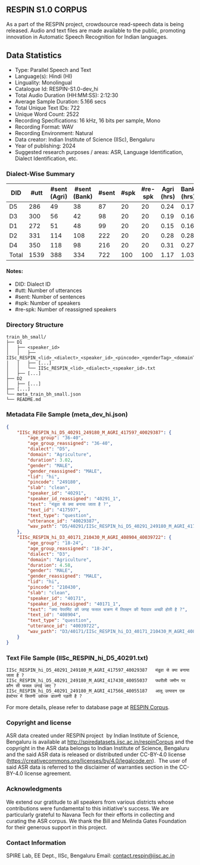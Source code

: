 ## RESPIN S1.0 CORPUS ##

As a part of the RESPIN project, crowdsource read-speech data is being released. Audio and text files
are made available to the public, promoting innovation in Automatic Speech Recognition for Indian languages.

## Data Statistics ##

- Type: Parallel Speech and Text
- Language(s): Hindi (HI)
- Linguality: Monolingual
- Catalogue Id: RESPIN-S1.0-dev_hi
- Total Audio Duration (HH:MM:SS): 2:12:30
- Average Sample Duration: 5.166 secs
- Total Unique Text IDs: 722
- Unique Word Count: 2522
- Recording Specifications: 16 kHz, 16 bits per sample, Mono
- Recording Format: WAV
- Recording Environment: Natural
- Data creator: Indian Institute of Science (IISc), Bengaluru
- Year of publishing: 2024
- Suggested research purposes / areas: ASR, Language Identification, Dialect Identification, etc.

### Dialect-Wise Summary ###
| DID   | #utt | #sent (Agri) | #sent (Bank) | #sent | #spk | #re-spk | Agri (hrs) | Bank (hrs) | Total (hrs) |
|-------|------|--------------|--------------|-------|------|---------|------------|------------|-------------|
| D5 | 286 | 49 | 38 | 87 | 20 | 20 | 0.24 | 0.17 | 0.41 |
| D3 | 300 | 56 | 42 | 98 | 20 | 20 | 0.19 | 0.16 | 0.35 |
| D1 | 272 | 51 | 48 | 99 | 20 | 20 | 0.15 | 0.16 | 0.30 |
| D2 | 331 | 114 | 108 | 222 | 20 | 20 | 0.28 | 0.28 | 0.56 |
| D4 | 350 | 118 | 98 | 216 | 20 | 20 | 0.31 | 0.27 | 0.58 |
| Total | 1539 | 388 | 334 | 722 | 100 | 100 | 1.17 | 1.03 | 2.21 |



#### Notes:
- DID: Dialect ID
- #utt: Number of utterances
- #sent: Number of sentences
- #spk: Number of speakers
- #re-spk: Number of reassigned speakers

### Directory Structure ###
```
train_bh_small/
├── D1
│   ├── <speaker_id>
│   │   ├── IISc_RESPIN_<lid>_<dialect>_<speaker_id>_<pincode>_<genderTag>_<domainTag>_<text_id>_<uttid>.wav
│   │   ├── [...]
│   │   └── IISc_RESPIN_<lid>_<dialect>_<speaker_id>.txt
│   ├── [...]
├── D2
│   ├── [...]
├── [...]
└── meta_train_bh_small.json
└── README.md
```

### Metadata File Sample (meta_dev_hi.json) ###

```json
{
    "IISc_RESPIN_hi_D5_40291_249180_M_AGRI_417597_40029387": {
        "age_group": "36-40",
        "age_group_reassigned": "36-40",
        "dialect": "D5",
        "domain": "Agriculture",
        "duration": 3.02,
        "gender": "MALE",
        "gender_reassigned": "MALE",
        "lid": "hi",
        "pincode": "249180",
        "slab": "clean",
        "speaker_id": "40291",
        "speaker_id_reassigned": "40291_1",
        "text": "मंडुवा से क्या बनाया जाता है ?",
        "text_id": "417597",
        "text_type": "question",
        "utterance_id": "40029387",
        "wav_path": "D5/40291/IISc_RESPIN_hi_D5_40291_249180_M_AGRI_417597_40029387.wav"
    },
    "IISc_RESPIN_hi_D3_40171_210430_M_AGRI_408904_40039722": {
        "age_group": "18-24",
        "age_group_reassigned": "18-24",
        "dialect": "D3",
        "domain": "Agriculture",
        "duration": 4.58,
        "gender": "MALE",
        "gender_reassigned": "MALE",
        "lid": "hi",
        "pincode": "210430",
        "slab": "clean",
        "speaker_id": "40171",
        "speaker_id_reassigned": "40171_1",
        "text": "क्या पेपरमिंट की जगह फसल चक्रण में तिलहन की पैदावार अच्छी होती है ?",
        "text_id": "408904",
        "text_type": "question",
        "utterance_id": "40039722",
        "wav_path": "D3/40171/IISc_RESPIN_hi_D3_40171_210430_M_AGRI_408904_40039722.wav"
    }
}
```

### Text File Sample (IISc_RESPIN_hi_D5_40291.txt) ###
```
IISc_RESPIN_hi_D5_40291_249180_M_AGRI_417597_40029387	मंडुवा से क्या बनाया जाता है ?
IISc_RESPIN_hi_D5_40291_249180_M_AGRI_417430_40055037	पथरीली जमीन पर कौन सी फसल उगाई जाए ?
IISc_RESPIN_hi_D5_40291_249180_M_AGRI_417566_40055187	आलू उत्पादन एक हेक्टेयर में कितनी उर्वरक डालनी पड़ती है ?
```

For more details, please refer to database page at [RESPIN Corpus](http://spiredatasets.iisc.ac.in/respinCorpus).

### Copyright and license ###

ASR data created under RESPIN project  by Indian Institute of Science, Bengaluru is available
at http://spiredatasets.iisc.ac.in/respinCorpus and the copyright in the ASR data belongs to
Indian Institute of Science, Bengaluru and the said ASR data is released or distributed under
CC-BY-4.0 license (https://creativecommons.org/licenses/by/4.0/legalcode.en).  The user of
said ASR data is referred to the disclaimer of warranties section in the CC-BY-4.0 license
agreement.


### Acknowledgments ###

We extend our gratitude to all speakers from various districts whose contributions were fundamental to this initiative's success.
We are particularly grateful to Navana Tech for their efforts in collecting and curating the ASR corpus.
We thank the Bill and Melinda Gates Foundation for their generous support in this project.

### Contact Information ###

SPIRE Lab, EE Dept., IISc, Bengaluru
Email: contact.respin@iisc.ac.in